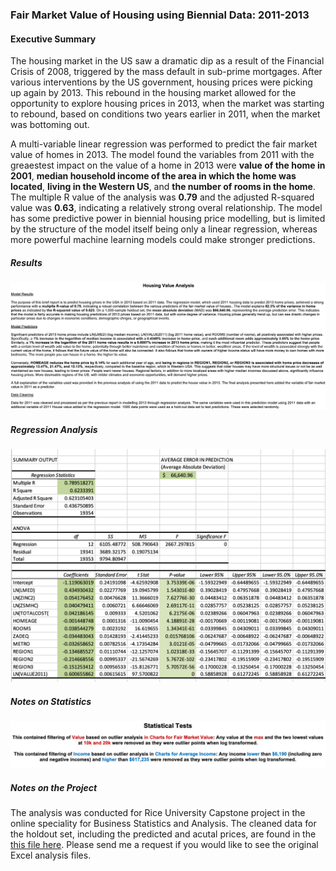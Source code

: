 ### Fair Market Value of Housing using Biennial Data: 2011-2013

#### Executive Summary

The housing market in the US saw a dramatic dip as a result of the Financial Crisis of 2008, triggered by the mass default in sub-prime mortgages. After various interventions by the US government, housing prices were picking up again by 2013. This rebound in the housing market allowed for the opportunity to explore housing prices in 2013, when the market was starting to rebound, based on conditions two years earlier in 2011, when the market was bottoming out. 

A multi-variable linear regression was performed to predict the fair market value of homes in 2013. The model found the variables from 2011 with the greaestest impact on the value of a home in 2013 were **value of the home in 2001**, **median household income of the area in which the home was located**, **living in the Western US**, and **the number of rooms in the home**. The multiple R value of the analysis was **0.79** and the adjusted R-squared value was **0.63**, indicating a relatively strong overal relationship. The model has some predictive power in biennial housing price modelling, but is limited by the structure of the model itself being only a linear regression, whereas more powerful machine learning models could make stronger predictions. 

##### Results


![Analysus](./HousingAnalysis.png)

##### Regression Analysis 


![Regression](./Regression.png)

##### Notes on Statistics 


![Regression](./StatsNotes.png)


##### Notes on the Project

The analysis was conducted for Rice University Capstone project in the online speciality for Business Statistics and Analysis. The cleaned data for the holdout set, including the predicted and acutal prices, are found in the <a href="./Data.csv">this file here</a>. Please send me a request if you would like to see the original Excel analysis files. 

